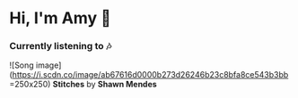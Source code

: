 # Hi, I'm Amy 👋

### Currently listening to :notes:
![Song image](https://i.scdn.co/image/ab67616d0000b273d26246b23c8bfa8ce543b3bb =250x250)
**Stitches** by **Shawn Mendes**

<!--
**asywe16/asywe16** is a ✨ _special_ ✨ repository because its `README.md` (this file) appears on your GitHub profile.

Here are some ideas to get you started:

- 🔭 I’m currently working on ...
- 🌱 I’m currently learning ...
- 👯 I’m looking to collaborate on ...
- 🤔 I’m looking for help with ...
- 💬 Ask me about ...
- 📫 How to reach me: ...
- 😄 Pronouns: ...
- ⚡ Fun fact: ...
-->
